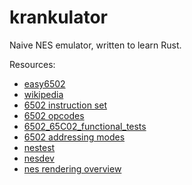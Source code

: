 # krankulator

Naive NES emulator, written to learn Rust.


Resources: 

* [easy6502](http://skilldrick.github.io/easy6502)
* [wikipedia](https://en.wikipedia.org/wiki/MOS_Technology_6502)
* [6502 instruction set](https://www.masswerk.at/6502/6502_instruction_set.html)
* [6502 opcodes](http://www.6502.org/tutorials/6502opcodes.html)
* [6502_65C02_functional_tests](https://github.com/Klaus2m5/6502_65C02_functional_tests)
* [6502 addressing modes](https://slark.me/c64-downloads/6502-addressing-modes.pdf)
* [nestest](http://www.qmtpro.com/~nes/misc/)
* [nesdev](https://wiki.nesdev.com)
* [nes rendering overview](https://austinmorlan.com/posts/nes_rendering_overview/)